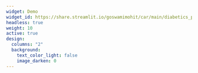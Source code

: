```yaml
---
widget: Demo
widget_id: https://share.streamlit.io/goswamimohit/car/main/diabetics_prediction_web_app.py
headless: true
weight: 10
active: true
design:
  columns: "2"
  background:
    text_color_light: false
    image_darken: 0
---
```

